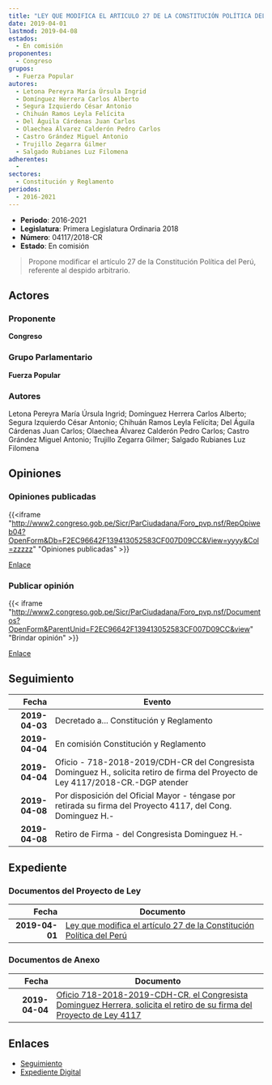 ```yaml
---
title: "LEY QUE MODIFICA EL ARTICULO 27 DE LA CONSTITUCIÓN POLÍTICA DEL PERÚ"
date: 2019-04-01
lastmod: 2019-04-08
estados: 
  - En comisión
proponentes: 
  - Congreso
grupos: 
  - Fuerza Popular
autores: 
  - Letona Pereyra María Úrsula Ingrid
  - Domínguez Herrera Carlos Alberto
  - Segura Izquierdo César Antonio
  - Chihuán Ramos Leyla Felícita
  - Del Águila Cárdenas Juan Carlos
  - Olaechea Álvarez Calderón Pedro Carlos
  - Castro Grández Miguel Antonio
  - Trujillo Zegarra Gilmer
  - Salgado Rubianes Luz Filomena
adherentes: 
  - 
sectores: 
  - Constitución y Reglamento
periodos: 
  - 2016-2021
---
```


- **Periodo**: 2016-2021
- **Legislatura**: Primera Legislatura Ordinaria 2018
- **Número**: 04117/2018-CR
- **Estado**: En comisión

> Propone modificar el artículo 27 de la Constitución Política del Perú, referente al despido arbitrario.


## Actores

### Proponente

**Congreso**

### Grupo Parlamentario

**Fuerza Popular**

### Autores

Letona Pereyra María Úrsula Ingrid; Domínguez Herrera Carlos Alberto; Segura Izquierdo César Antonio; Chihuán Ramos Leyla Felícita; Del Águila Cárdenas Juan Carlos; Olaechea Álvarez Calderón Pedro Carlos; Castro Grández Miguel Antonio; Trujillo Zegarra Gilmer; Salgado Rubianes Luz Filomena


## Opiniones

### Opiniones publicadas

{{<iframe "http://www2.congreso.gob.pe/Sicr/ParCiudadana/Foro_pvp.nsf/RepOpiweb04?OpenForm&Db=F2EC96642F139413052583CF007D09CC&View=yyyy&Col=zzzzz" "Opiniones publicadas" >}}

[Enlace](http://www2.congreso.gob.pe/Sicr/ParCiudadana/Foro_pvp.nsf/RepOpiweb04?OpenForm&Db=F2EC96642F139413052583CF007D09CC&View=yyyy&Col=zzzzz)
### Publicar opinión

{{< iframe "http://www2.congreso.gob.pe/Sicr/ParCiudadana/Foro_pvp.nsf/Documentos?OpenForm&ParentUnid=F2EC96642F139413052583CF007D09CC&view" "Brindar opinión" >}}

[Enlace](http://www2.congreso.gob.pe/Sicr/ParCiudadana/Foro_pvp.nsf/Documentos?OpenForm&ParentUnid=F2EC96642F139413052583CF007D09CC&view)

## Seguimiento

| Fecha | Evento |
|------:|--------|
| **2019-04-03** | Decretado a... Constitución y Reglamento|
| **2019-04-04** | En comisión Constitución y Reglamento|
| **2019-04-04** | Oficio - 718-2018-2019/CDH-CR del Congresista Dominguez H., solicita retiro de firma del Proyecto de Ley 4117/2018-CR.-DGP atender|
| **2019-04-08** | Por disposición del Oficial Mayor - téngase por retirada su firma del Proyecto 4117, del Cong. Dominguez H.-|
| **2019-04-08** | Retiro de Firma - del Congresista Dominguez H.-|


## Expediente


### Documentos del Proyecto de Ley

| Fecha | Documento |
|------:|--------|
| **2019-04-01** | [Ley que modifica el artículo 27 de la Constitución Política del Perú](http://www.leyes.congreso.gob.pe/Documentos/2016_2021/Proyectos_de_Ley_y_de_Resoluciones_Legislativas/PL0411720190401.pdf) |

### Documentos de Anexo

| Fecha | Documento |
|------:|--------|
| **2019-04-04** | [Oficio 718-2018-2019-CDH-CR, el Congresista Dominguez Herrera, solicita el retiro de su firma del Proyecto de Ley 4117](http://www.leyes.congreso.gob.pe/Documentos/2016_2021/Retiro_de_Firmas/Proyectos/OFICIO-718-2018-2019-CDH-CR.pdf) |

## Enlaces 

- [Seguimiento](http://www2.congreso.gob.pe/Sicr/TraDocEstProc/CLProLey2016.nsf/f7fff46988ca05b1052578e100829cc7/36c83fffeb020369052583cf007b92ab?OpenDocument)
- [Expediente Digital](http://www2.congreso.gob.pe/Sicr/TraDocEstProc/CLProLey2016.nsf/f7fff46988ca05b1052578e100829cc7/36c83fffeb020369052583cf007b92ab?OpenDocument&Click=05257FB7005EB655.eb71d0cf91d8294e05256cdf006b5706/$Body/0.1C6C)
